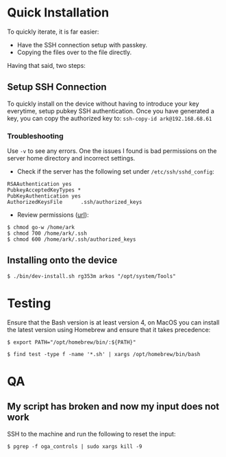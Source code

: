 # Quick Installation

To quickly iterate, it is far easier:
- Have the SSH connection setup with passkey.
- Copying the files over to the file directly.

Having that said, two steps:

## Setup SSH Connection 

To quickly install on the device without having to introduce your key everytime, setup pubkey SSH authentication. Once
you have generated a key, you can copy the authorized key to: `ssh-copy-id ark@192.168.68.61`

### Troubleshooting

Use `-v` to see any errors. One the issues I found is bad permissions on the server home directory and incorrect settings.
- Check if the server has the following set under `/etc/ssh/sshd_config`:
```shell
RSAAuthentication yes
PubkeyAcceptedKeyTypes *
PubKeyAuthentication yes
AuthorizedKeysFile      .ssh/authorized_keys
```
- Review permissions ([url](https://chemicloud.com/kb/article/ssh-authentication-refused-bad-ownership-or-modes-for-directory/)):
```shell
$ chmod go-w /home/ark
$ chmod 700 /home/ark/.ssh
$ chmod 600 /home/ark/.ssh/authorized_keys
```

## Installing onto the device

```shell
$ ./bin/dev-install.sh rg353m arkos "/opt/system/Tools"
```

# Testing

Ensure that the Bash version is at least version 4, on MacOS you can install the latest version using Homebrew and
ensure that it takes precedence:
```shell
$ export PATH="/opt/homebrew/bin/:${PATH}"
```

```shell
$ find test -type f -name '*.sh' | xargs /opt/homebrew/bin/bash  
```

# QA

## My script has broken and now my input does not work

SSH to the machine and run the following to reset the input:
```shell
$ pgrep -f oga_controls | sudo xargs kill -9
```
